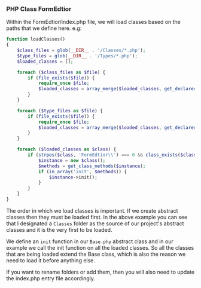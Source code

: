 ### PHP Class FormEdtior

Within the FormEdtior/index.php file, we will load classes based on the paths that we define here.
e.g:

```php
function loadClasses()
{
	$class_files = glob(__DIR__ . '/Classes/*.php');
	$type_files = glob(__DIR__ . '/Types/*.php');
	$loaded_classes = [];

	foreach ($class_files as $file) {
		if (file_exists($file)) {
			require_once $file;
			$loaded_classes = array_merge($loaded_classes, get_declared_classes());
		}
	}

	foreach ($type_files as $file) {
		if (file_exists($file)) {
			require_once $file;
			$loaded_classes = array_merge($loaded_classes, get_declared_classes());
		}
	}

	foreach ($loaded_classes as $class) {
		if (strpos($class, 'FormEdtior\\') === 0 && class_exists($class)) {
			$instance = new $class();
			$methods = get_class_methods($instance);
			if (in_array('init', $methods)) {
				$instance->init();
			}
		}
	}
}
```

The order in which we load classes is important. If we create abstract classes then they must be loaded first. In the above example you can see that I designated a `Classes` folder as the source of our project's abstract classes and it is the very first to be loaded.

We define an `init` function in our `Base.php` abstract class and in our example we call the init function on all the loaded classes. So all the classes that are being loaded extend the Base class, which is also the reason we need to load it before anything else.

If you want to rename folders or add them, then you will also need to update the index.php entry file accordingly.
